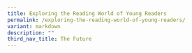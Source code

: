 ```yaml
---
title: Exploring the Reading World of Young Readers
permalink: /exploring-the-reading-world-of-young-readers/
variant: markdown
description: ""
third_nav_title: The Future
---
```


